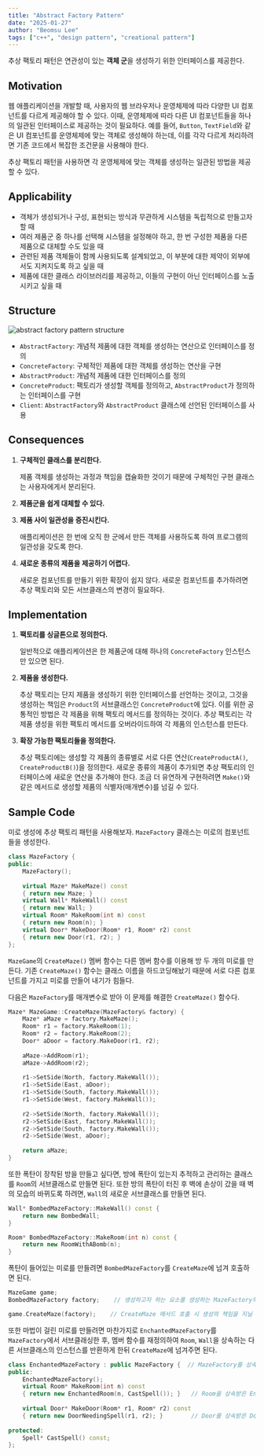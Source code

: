 ```yaml
---
title: "Abstract Factory Pattern"
date: "2025-01-27"
author: "Beomsu Lee"
tags: ["c++", "design pattern", "creational pattern"]
---
```


추상 팩토리 패턴은 연관성이 있는 **객체 군**을 생성하기 위한 인터페이스를 제공한다.

## Motivation

웹 애플리케이션을 개발할 때, 사용자의 웹 브라우저나 운영체제에 따라 다양한 UI 컴포넌트를 다르게 제공해야 할 수 있다. 이때, 운영체제에 따라 다른 UI 컴포넌트들을 하나의 일관된 인터페이스로 제공하는 것이 필요하다. 예를 들어, `Button`, `TextField`와 같은 UI 컴포넌트를 운영체제에 맞는 객체로 생성해야 하는데, 이를 각각 다르게 처리하려면 기존 코드에서 복잡한 조건문을 사용해야 한다. 

추상 팩토리 패턴을 사용하면 각 운영체제에 맞는 객체를 생성하는 일관된 방법을 제공할 수 있다.

## Applicability

- 객체가 생성되거나 구성, 표현되는 방식과 무관하게 시스템을 독립적으로 만들고자 할 때
- 여러 제품군 중 하나를 선택해 시스템을 설정해야 하고, 한 번 구성한 제품을 다른 제품으로 대체할 수도 있을 때
- 관련된 제품 객체들이 함께 사용되도록 설계되었고, 이 부분에 대한 제약이 외부에서도 지켜지도록 하고 싶을 때
- 제품에 대한 클래스 라이브러리를 제공하고, 이들의 구현이 아닌 인터페이스를 노출시키고 싶을 때

## Structure

![abstract factory pattern structure](images/patterns/abstract_factory_pattern_structure.png)

- `AbstractFactory`: 개념적 제품에 대한 객체를 생성하는 연산으로 인터페이스를 정의
- `ConcreteFactory`: 구체적인 제품에 대한 객체를 생성하는 연산을 구현
- `AbstractProduct`: 개념적 제품에 대한 인터페이스를 정의
- `ConcreteProduct`: 팩토리가 생성할 객체를 정의하고, `AbstractProduct`가 정의하는 인터페이스를 구현
- `Client`: `AbstractFactory`와 `AbstractProduct` 클래스에 선언된 인터페이스를 사용 

## Consequences

1. **구체적인 클래스를 분리한다.** 

    제품 객체를 생성하는 과정과 책임을 캡슐화한 것이기 때문에 구체적인 구현 클래스는 사용자에게서 분리된다.
2. **제품군을 쉽게 대체할 수 있다.** 
3. **제품 사이 일관성을 증진시킨다.** 

    애플리케이션은 한 번에 오직 한 군에서 만든 객체를 사용하도록 하여 프로그램의 일관성을 갖도록 한다.
4. **새로운 종류의 제품을 제공하기 어렵다.** 

    새로운 컴포넌트를 만들기 위한 확장이 쉽지 않다. 새로운 컴포넌트를 추가하려면 추상 팩토리와 모든 서브클래스의 변경이 필요하다.

## Implementation

1. **팩토리를 싱글톤으로 정의한다.** 

    일반적으로 애플리케이션은 한 제품군에 대해 하나의 `ConcreteFactory` 인스턴스만 있으면 된다. 
2. **제품을 생성한다.** 

    추상 팩토리는 단지 제품을 생성하기 위한 인터페이스를 선언하는 것이고, 그것을 생성하는 책임은 `Product`의 서브클래스인 `ConcreteProduct`에 있다. 이를 위한 공통적인 방법은 각 제품을 위해 팩토리 메서드를 정의하는 것이다. 추상 팩토리는 각 제품 생성을 위한 팩토리 메서드를 오버라이드하여 각 제품의 인스턴스를 만든다. 
3. **확장 가능한 팩토리들을 정의한다.** 

    추상 팩토리에는 생성할 각 제품의 종류별로 서로 다른 연산(`CreateProductA()`, `CreateProductB()`)을 정의한다. 새로운 종류의 제품이 추가되면 추상 팩토리의 인터페이스에 새로운 연산을 추가해야 한다. 조금 더 유연하게 구현하려면 `Make()`와 같은 메서드로 생성할 제품의 식별자(매개변수)를 넘길 수 있다.

## Sample Code

미로 생성에 추상 팩토리 패턴을 사용해보자. `MazeFactory` 클래스는 미로의 컴포넌트들을 생성한다.

```cpp
class MazeFactory {
public:
    MazeFactory();
    
    virtual Maze* MakeMaze() const
    { return new Maze; }
    virtual Wall* MakeWall() const
    { return new Wall; }
    virtual Room* MakeRoom(int n) const
    { return new Room(n); }
    virtual Door* MakeDoor(Room* r1, Room* r2) const
    { return new Door(r1, r2); }
};
```

`MazeGame`의 `CreateMaze()` 멤버 함수는 다른 멤버 함수를 이용해 방 두 개의 미로를 만든다. 기존 `CreateMaze()` 함수는 클래스 이름을 하드코딩해놨기 때문에 서로 다른 컴포넌트를 가지고 미로를 만들어 내기가 힘들다.

다음은 `MazeFactory`를 매개변수로 받아 이 문제를 해결한 `CreateMaze()` 함수다.

```cpp
Maze* MazeGame::CreateMaze(MazeFactory& factory) {
    Maze* aMaze = factory.MakeMaze();
    Room* r1 = factory.MakeRoom(1);
    Room* r2 = factory.MakeRoom(2);
    Door* aDoor = factory.MakeDoor(r1, r2);
    
    aMaze->AddRoom(r1);
    aMaze->AddRoom(r2);
    
    r1->SetSide(North, factory.MakeWall());
    r1->SetSide(East, aDoor);
    r1->SetSide(South, factory.MakeWall());
    r1->SetSide(West, factory.MakeWall());
    
    r2->SetSide(North, factory.MakeWall());
    r2->SetSide(East, factory.MakeWall());
    r2->SetSide(South, factory.MakeWall());
    r2->SetSide(West, aDoor);
    
    return aMaze;
}
```

또한 폭탄이 장착된 방을 만들고 싶다면, 방에 폭탄이 있는지 추적하고 관리하는 클래스를 `Room`의 서브클래스로 만들면 된다. 또한 방의 폭탄이 터진 후 벽에 손상이 갔을 때 벽의 모습의 바뀌도록 하려면, `Wall`의 새로운 서브클래스를 만들면 된다.

```cpp
Wall* BombedMazeFactory::MakeWall() const {
    return new BombedWall;
}

Room* BombedMazeFactory::MakeRoom(int n) const {
    return new RoomWithABomb(n);
}
```


폭탄이 들어있는 미로를 만들려면 `BombedMazeFactory`를 `CreateMaze`에 넘겨 호출하면 된다.

```cpp
MazeGame game;
BombedMazeFactory factory;    // 생성하고자 하는 요소를 생성하는 MazeFactory의 서브클래스인 BombedMazeFactory의 인스턴스 정의

game.CreateMaze(factory);    // CreateMaze 메서드 호출 시 생성의 책임을 지닐 BombedMazeFactory 인스턴스를 매개변수로 전달
```

또한 마법이 걸린 미로를 만들려면 마찬가지로 `EnchantedMazeFactory`를 `MazeFactory`에서 서브클래싱한 후, 멤버 함수를 재정의하여 `Room`, `Wall`을 상속하는 다른 서브클래스의 인스턴스를 반환하게 한뒤 `CreateMaze`에 넘겨주면 된다.

```cpp
class EnchantedMazeFactory : public MazeFactory {  // MazeFactory를 상속받아 부모 클래스에 정의된 연산을 재정의한 후 구체적인 요소를 생성하여 반환하도록 구현하는 서브클래스
public:
    EnchantedMazeFactory();
    virtual Room* MakeRoom(int n) const
    { return new EnchantedRoom(n, CastSpell()); }   // Room을 상속받은 EnchantedRoom의 인스턴스를 생성하여 반환
    
    virtual Door* MakeDoor(Room* r1, Room* r2) const
    { return new DoorNeedingSpell(r1, r2); }        // Door를 상속받은 DoorNeedingSpell의 인스턴스를 생성하여 반환
    
protected:
    Spell* CastSpell() const;
};
```